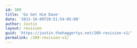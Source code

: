 ```yaml
---
id: 389
title: 'Go Get Him Dave'
date: '2013-10-09T20:51:54-05:00'
author: Justin
layout: revision
guid: 'https://justin.thehaggertys.net/289-revision-v1/'
permalink: /289-revision-v1/
---
```


<object height="344" width="425"><param name="movie" value="https://www.youtube.com/v/XjkCrfylq-E&hl=en&fs=1"></param><param name="allowFullScreen" value="true"></param><embed allowfullscreen="true" height="344" src="https://www.youtube.com/v/XjkCrfylq-E&hl=en&fs=1" type="application/x-shockwave-flash" width="425"></embed></object>